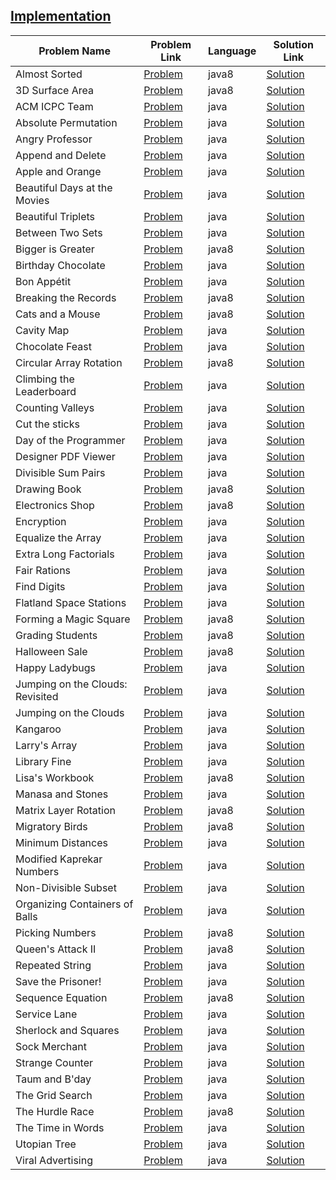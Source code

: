 ## [Implementation](https://www.hackerrank.com/domains/algorithms/implementation)

|Problem Name|Problem Link|Language|Solution Link|
---|---|---|---
|Almost Sorted|[Problem](https://www.hackerrank.com/challenges/almost-sorted/problem)|java8|[Solution](./AlmostSorted.java)|
|3D Surface Area|[Problem](https://www.hackerrank.com/challenges/3d-surface-area/problem)|java8|[Solution](./3DSurfaceArea.java)|
|ACM ICPC Team|[Problem](https://www.hackerrank.com/challenges/acm-icpc-team/problem)|java|[Solution](./ACMICPCTeam.java)|
|Absolute Permutation|[Problem](https://www.hackerrank.com/challenges/absolute-permutation/problem)|java|[Solution](./AbsolutePermutation.java)|
|Angry Professor|[Problem](https://www.hackerrank.com/challenges/angry-professor/problem)|java|[Solution](./AngryProfessor.java)|
|Append and Delete|[Problem](https://www.hackerrank.com/challenges/append-and-delete/problem)|java|[Solution](./AppendandDelete.java)|
|Apple and Orange|[Problem](https://www.hackerrank.com/challenges/apple-and-orange/problem)|java|[Solution](./AppleandOrange.java)|
|Beautiful Days at the Movies|[Problem](https://www.hackerrank.com/challenges/beautiful-days-at-the-movies/problem)|java|[Solution](./BeautifulDaysattheMovies.java)|
|Beautiful Triplets|[Problem](https://www.hackerrank.com/challenges/beautiful-triplets/problem)|java|[Solution](./BeautifulTriplets.java)|
|Between Two Sets|[Problem](https://www.hackerrank.com/challenges/between-two-sets/problem)|java|[Solution](./BetweenTwoSets.java)|
|Bigger is Greater|[Problem](https://www.hackerrank.com/challenges/bigger-is-greater/problem)|java8|[Solution](./BiggerisGreater.java)|
|Birthday Chocolate|[Problem](https://www.hackerrank.com/challenges/the-birthday-bar/problem)|java|[Solution](./BirthdayChocolate.java)|
|Bon Appétit|[Problem](https://www.hackerrank.com/challenges/bon-appetit/problem)|java|[Solution](./BonAppétit.java)|
|Breaking the Records|[Problem](https://www.hackerrank.com/challenges/breaking-best-and-worst-records/problem)|java8|[Solution](./BreakingtheRecords.java)|
|Cats and a Mouse|[Problem](https://www.hackerrank.com/challenges/cats-and-a-mouse/problem)|java8|[Solution](./CatsandaMouse.java)|
|Cavity Map|[Problem](https://www.hackerrank.com/challenges/cavity-map/problem)|java|[Solution](./CavityMap.java)|
|Chocolate Feast |[Problem](https://www.hackerrank.com/challenges/chocolate-feast/problem)|java|[Solution](./ChocolateFeast.java)|
|Circular Array Rotation|[Problem](https://www.hackerrank.com/challenges/circular-array-rotation/problem)|java8|[Solution](./CircularArrayRotation.java)|
|Climbing the Leaderboard|[Problem](https://www.hackerrank.com/challenges/climbing-the-leaderboard/problem)|java|[Solution](./ClimbingtheLeaderboard.java)|
|Counting Valleys|[Problem](https://www.hackerrank.com/challenges/counting-valleys/problem)|java|[Solution](./CountingValleys.java)|
|Cut the sticks|[Problem](https://www.hackerrank.com/challenges/cut-the-sticks/problem)|java|[Solution](./Cutthesticks.java)|
|Day of the Programmer|[Problem](https://www.hackerrank.com/challenges/day-of-the-programmer/problem)|java|[Solution](./DayoftheProgrammer.java)|
|Designer PDF Viewer|[Problem](https://www.hackerrank.com/challenges/designer-pdf-viewer/problem)|java|[Solution](./DesignerPDFViewer.java)|
|Divisible Sum Pairs|[Problem](https://www.hackerrank.com/challenges/divisible-sum-pairs/problem)|java|[Solution](./DivisibleSumPairs.java)|
|Drawing Book |[Problem](https://www.hackerrank.com/challenges/drawing-book/problem)|java8|[Solution](./DrawingBook.java)|
|Electronics Shop|[Problem](https://www.hackerrank.com/challenges/electronics-shop/problem)|java8|[Solution](./ElectronicsShop.java)|
|Encryption|[Problem](https://www.hackerrank.com/challenges/encryption/problem)|java|[Solution](./Encryption.java)|
|Equalize the Array|[Problem](https://www.hackerrank.com/challenges/equality-in-a-array/problem)|java|[Solution](./EqualizetheArray.java)|
|Extra Long Factorials|[Problem](https://www.hackerrank.com/challenges/extra-long-factorials/problem)|java|[Solution](./ExtraLongFactorials.java)|
|Fair Rations|[Problem](https://www.hackerrank.com/challenges/fair-rations/problem)|java|[Solution](./FairRations.java)|
|Find Digits|[Problem](https://www.hackerrank.com/challenges/find-digits/problem)|java|[Solution](./FindDigits.java)|
|Flatland Space Stations|[Problem](https://www.hackerrank.com/challenges/flatland-space-stations/problem)|java|[Solution](./FlatlandSpaceStations.java)|
|Forming a Magic Square|[Problem](https://www.hackerrank.com/challenges/magic-square-forming/problem)|java8|[Solution](./FormingaMagicSquare.java)|
|Grading Students|[Problem](https://www.hackerrank.com/challenges/grading/problem)|java8|[Solution](./GradingStudents.java)|
|Halloween Sale|[Problem](https://www.hackerrank.com/challenges/halloween-sale/problem)|java8|[Solution](./HalloweenSale.java)|
|Happy Ladybugs|[Problem](https://www.hackerrank.com/challenges/happy-ladybugs/problem)|java|[Solution](./HappyLadybugs.java)|
|Jumping on the Clouds: Revisited|[Problem](https://www.hackerrank.com/challenges/jumping-on-the-clouds-revisited/problem)|java|[Solution](./JumpingontheClouds:Revisited.java)|
|Jumping on the Clouds|[Problem](https://www.hackerrank.com/challenges/jumping-on-the-clouds/problem)|java|[Solution](./JumpingontheClouds.java)|
|Kangaroo|[Problem](https://www.hackerrank.com/challenges/kangaroo/problem)|java|[Solution](./Kangaroo.java)|
|Larry's Array|[Problem](https://www.hackerrank.com/challenges/larrys-array/problem)|java|[Solution](./Larry'sArray.java)|
|Library Fine|[Problem](https://www.hackerrank.com/challenges/library-fine/problem)|java|[Solution](./LibraryFine.java)|
|Lisa's Workbook|[Problem](https://www.hackerrank.com/challenges/lisa-workbook/problem)|java8|[Solution](./Lisa'sWorkbook.java)|
|Manasa and Stones|[Problem](https://www.hackerrank.com/challenges/manasa-and-stones/problem)|java|[Solution](./ManasaandStones.java)|
|Matrix Layer Rotation |[Problem](https://www.hackerrank.com/challenges/matrix-rotation-algo/problem)|java8|[Solution](./MatrixLayerRotation.java)|
|Migratory Birds|[Problem](https://www.hackerrank.com/challenges/migratory-birds/problem)|java8|[Solution](./MigratoryBirds.java)|
|Minimum Distances|[Problem](https://www.hackerrank.com/challenges/minimum-distances/problem)|java|[Solution](./MinimumDistances.java)|
|Modified Kaprekar Numbers|[Problem](https://www.hackerrank.com/challenges/kaprekar-numbers/problem)|java|[Solution](./ModifiedKaprekarNumbers.java)|
|Non-Divisible Subset|[Problem](https://www.hackerrank.com/challenges/non-divisible-subset/problem)|java|[Solution](./Non-DivisibleSubset.java)|
|Organizing Containers of Balls|[Problem](https://www.hackerrank.com/challenges/organizing-containers-of-balls/problem)|java|[Solution](./OrganizingContainersofBalls.java)|
|Picking Numbers|[Problem](https://www.hackerrank.com/challenges/picking-numbers/problem)|java8|[Solution](./PickingNumbers.java)|
|Queen's Attack II|[Problem](https://www.hackerrank.com/challenges/queens-attack-2/problem)|java8|[Solution](./Queen'sAttackII.java)|
|Repeated String|[Problem](https://www.hackerrank.com/challenges/repeated-string/problem)|java|[Solution](./RepeatedString.java)|
|Save the Prisoner!|[Problem](https://www.hackerrank.com/challenges/save-the-prisoner/problem)|java|[Solution](./SavethePrisoner!.java)|
|Sequence Equation|[Problem](https://www.hackerrank.com/challenges/permutation-equation/problem)|java8|[Solution](./SequenceEquation.java)|
|Service Lane|[Problem](https://www.hackerrank.com/challenges/service-lane/problem)|java|[Solution](./ServiceLane.java)|
|Sherlock and Squares|[Problem](https://www.hackerrank.com/challenges/sherlock-and-squares/problem)|java|[Solution](./SherlockandSquares.java)|
|Sock Merchant|[Problem](https://www.hackerrank.com/challenges/sock-merchant/problem)|java|[Solution](./SockMerchant.java)|
|Strange Counter|[Problem](https://www.hackerrank.com/challenges/strange-code/problem)|java|[Solution](./StrangeCounter.java)|
|Taum and B'day|[Problem](https://www.hackerrank.com/challenges/taum-and-bday/problem)|java|[Solution](./TaumandB'day.java)|
|The Grid Search|[Problem](https://www.hackerrank.com/challenges/the-grid-search/problem)|java|[Solution](./TheGridSearch.java)|
|The Hurdle Race|[Problem](https://www.hackerrank.com/challenges/the-hurdle-race/problem)|java8|[Solution](./TheHurdleRace.java)|
|The Time in Words|[Problem](https://www.hackerrank.com/challenges/the-time-in-words/problem)|java|[Solution](./TheTimeinWords.java)|
|Utopian Tree|[Problem](https://www.hackerrank.com/challenges/utopian-tree/problem)|java|[Solution](./UtopianTree.java)|
|Viral Advertising|[Problem](https://www.hackerrank.com/challenges/strange-advertising/problem)|java|[Solution](./ViralAdvertising.java)|
